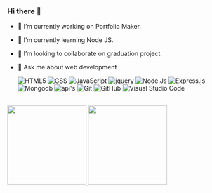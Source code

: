 ### Hi there 👋

- 🔭 I’m currently working on Portfolio Maker.
- 🌱 I’m currently learning Node JS.
- 👯 I’m looking to collaborate on graduation project
- 💬 Ask me about web development

  ![HTML5](https://img.shields.io/badge/-HTML5-333333?style=flat&logo=HTML5)
  ![CSS](https://img.shields.io/badge/-CSS-333333?style=flat&logo=CSS3&logoColor=1572B6)
  ![JavaScript](https://img.shields.io/badge/-JavaScript-333333?style=flat&logo=javascript)
  ![jquery](https://img.shields.io/badge/-jquery-333333?style=flat&logo=jquery)
  ![Node.Js](https://img.shields.io/badge/-Node.Js-333333?style=flat&logo=Node.Js)
  ![Express.js](https://img.shields.io/badge/-Express.js-333333?style=flat&logo=Express.js)
  ![Mongodb](https://img.shields.io/badge/-JavaScript-333333?style=flat&logo=mongodb)
  ![api's](https://img.shields.io/badge/-API'S-333333?style=flat&logo=api's)
  ![Git](https://img.shields.io/badge/-Git-333333?style=flat&logo=git)
  ![GitHub](https://img.shields.io/badge/-GitHub-333333?style=flat&logo=github)
  ![Visual Studio Code](https://img.shields.io/badge/-Visual%20Studio%20Code-333333?style=flat&logo=visual-studio-code&logoColor=007ACC)
<br/>




<a href="https://github.com/elgamlinfo">
  <img height="180em" src="https://github-readme-stats.vercel.app/api?username=elgamlinfo&theme=buefy&show_icons=true" />
  <img height="180em" src="https://github-readme-stats.vercel.app/api/top-langs/?username=elgamlinfo&theme=buefy&layout=compact" />
</a>

